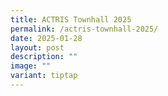 ```yaml
---
title: ACTRIS Townhall 2025
permalink: /actris-townhall-2025/
date: 2025-01-28
layout: post
description: ""
image: ""
variant: tiptap
---
```

